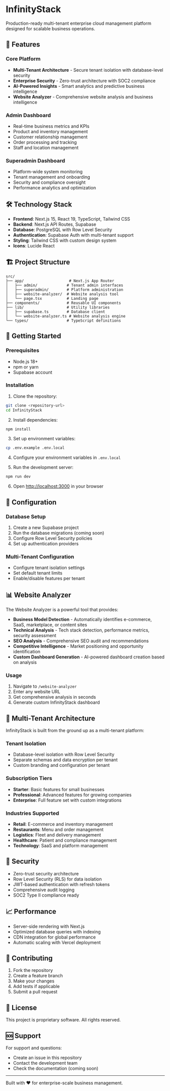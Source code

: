 # InfinityStack

Production-ready multi-tenant enterprise cloud management platform designed for scalable business operations.

## 🚀 Features

### Core Platform
- **Multi-Tenant Architecture** - Secure tenant isolation with database-level security
- **Enterprise Security** - Zero-trust architecture with SOC2 compliance
- **AI-Powered Insights** - Smart analytics and predictive business intelligence
- **Website Analyzer** - Comprehensive website analysis and business intelligence

### Admin Dashboard
- Real-time business metrics and KPIs
- Product and inventory management
- Customer relationship management
- Order processing and tracking
- Staff and location management

### Superadmin Dashboard
- Platform-wide system monitoring
- Tenant management and onboarding
- Security and compliance oversight
- Performance analytics and optimization

## 🛠 Technology Stack

- **Frontend**: Next.js 15, React 19, TypeScript, Tailwind CSS
- **Backend**: Next.js API Routes, Supabase
- **Database**: PostgreSQL with Row Level Security
- **Authentication**: Supabase Auth with multi-tenant support
- **Styling**: Tailwind CSS with custom design system
- **Icons**: Lucide React

## 🏗 Project Structure

```
src/
├── app/                    # Next.js App Router
│   ├── admin/             # Tenant admin interfaces
│   ├── superadmin/        # Platform administration
│   ├── website-analyzer/  # Website analysis tool
│   └── page.tsx           # Landing page
├── components/            # Reusable UI components
├── lib/                   # Utility libraries
│   ├── supabase.ts        # Database client
│   └── website-analyzer.ts # Website analysis engine
└── types/                 # TypeScript definitions
```

## 🚀 Getting Started

### Prerequisites
- Node.js 18+ 
- npm or yarn
- Supabase account

### Installation

1. Clone the repository:
```bash
git clone <repository-url>
cd InfinityStack
```

2. Install dependencies:
```bash
npm install
```

3. Set up environment variables:
```bash
cp .env.example .env.local
```

4. Configure your environment variables in `.env.local`

5. Run the development server:
```bash
npm run dev
```

6. Open [http://localhost:3000](http://localhost:3000) in your browser

## 🔧 Configuration

### Database Setup
1. Create a new Supabase project
2. Run the database migrations (coming soon)
3. Configure Row Level Security policies
4. Set up authentication providers

### Multi-Tenant Configuration
- Configure tenant isolation settings
- Set default tenant limits
- Enable/disable features per tenant

## 📊 Website Analyzer

The Website Analyzer is a powerful tool that provides:

- **Business Model Detection** - Automatically identifies e-commerce, SaaS, marketplace, or content sites
- **Technical Analysis** - Tech stack detection, performance metrics, security assessment
- **SEO Analysis** - Comprehensive SEO audit and recommendations
- **Competitive Intelligence** - Market positioning and opportunity identification
- **Custom Dashboard Generation** - AI-powered dashboard creation based on analysis

### Usage
1. Navigate to `/website-analyzer`
2. Enter any website URL
3. Get comprehensive analysis in seconds
4. Generate custom InfinityStack dashboard

## 🏢 Multi-Tenant Architecture

InfinityStack is built from the ground up as a multi-tenant platform:

### Tenant Isolation
- Database-level isolation with Row Level Security
- Separate schemas and data encryption per tenant
- Custom branding and configuration per tenant

### Subscription Tiers
- **Starter**: Basic features for small businesses
- **Professional**: Advanced features for growing companies  
- **Enterprise**: Full feature set with custom integrations

### Industries Supported
- **Retail**: E-commerce and inventory management
- **Restaurants**: Menu and order management
- **Logistics**: Fleet and delivery management
- **Healthcare**: Patient and compliance management
- **Technology**: SaaS and platform management

## 🔐 Security

- Zero-trust security architecture
- Row Level Security (RLS) for data isolation
- JWT-based authentication with refresh tokens
- Comprehensive audit logging
- SOC2 Type II compliance ready

## 📈 Performance

- Server-side rendering with Next.js
- Optimized database queries with indexing
- CDN integration for global performance
- Automatic scaling with Vercel deployment

## 🤝 Contributing

1. Fork the repository
2. Create a feature branch
3. Make your changes
4. Add tests if applicable
5. Submit a pull request

## 📄 License

This project is proprietary software. All rights reserved.

## 🆘 Support

For support and questions:
- Create an issue in this repository
- Contact the development team
- Check the documentation (coming soon)

---

Built with ❤️ for enterprise-scale business management.